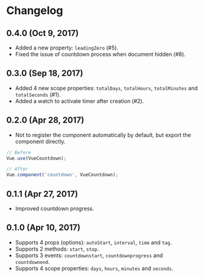 # Changelog

## 0.4.0 (Oct 9, 2017)

- Added a new property: `leadingZero` (#5).
- Fixed the issue of countdown process when document hidden (#8).

## 0.3.0 (Sep 18, 2017)

- Added 4 new scope properties: `totalDays`, `totalHours`, `totalMinutes` and `totalSeconds` (#1).
- Added a watch to activate timer after creation (#2).

## 0.2.0 (Apr 28, 2017)

- Not to register the component automatically by default, but export the component directly.

```js
// Before
Vue.use(VueCountdown);

// After
Vue.component('countdown', VueCountdown);
```

## 0.1.1 (Apr 27, 2017)

- Improved countdown progress.

## 0.1.0 (Apr 10, 2017)

- Supports 4 props (options): `autoStart`, `interval`, `time` and `tag`.
- Supports 2 methods: `start`, `stop`.
- Supports 3 events: `countdownstart`, `countdownprogress` and `countdownend`.
- Supports 4 scope properties: `days`, `hours`, `minutes` and `seconds`.
